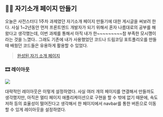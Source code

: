 ## ✍🏻 자기소개 페이지 만들기

오늘은 사전스터디 1주차 과제였던 자기소개 페이지 만들기에 대한 게시글을 써보려 한다. 사실 1~2년동안 먼저 프론트엔드 개발자가 되기 위해서 혼자 나름대로의 공부를 해왔다고 생각했는데, 이번 과제를 통해서 아직 내가 한~~~~~~~~~참 부족한 모시깽이라는 것을 느꼈다.. 그래도 기존에 내가 사용했었던 코드나 드림코딩 포트폴리오를 만들때 배웠던 코드들은 유용하게 활용할 수 있었다. 

> [완성된 자기 소개 페이지](https://kyeom1997.github.io/wecode_week_1/)

### 🎞️ 레이아웃

![](https://images.velog.io/images/hang_kem_0531/post/cb6d6803-fdc0-493a-a50c-099c454e227d/image.png)

대략적인 레이아웃은 이렇게 설정하였다. 사실 여러 개의 페이지를 연결해서 만들까도 생각했지만, 아직은 멀티 페이지 애플리케이션으로 구현을 할 수 밖에 없기 때문에, 속도 저하 등의 효율성이 떨어진다고 생각해서 한 페이지에서 navbar를 통한 버튼으로 이동할 수 있게 레이아웃을 설정하였다.
